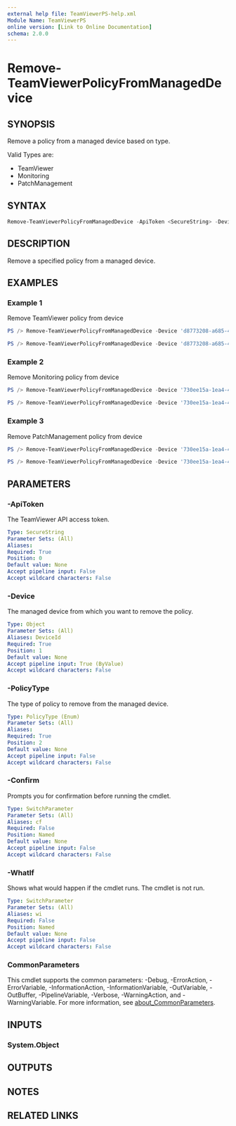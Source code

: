 ```yaml
---
external help file: TeamViewerPS-help.xml
Module Name: TeamViewerPS
online version: [Link to Online Documentation]
schema: 2.0.0
---
```


# Remove-TeamViewerPolicyFromManagedDevice

## SYNOPSIS

Remove a policy from a managed device based on type.

Valid Types are:

- TeamViewer
- Monitoring
- PatchManagement

## SYNTAX

```powershell
Remove-TeamViewerPolicyFromManagedDevice -ApiToken <SecureString> -Device <Object> -PolicyType <PolicyType> [-WhatIf] [-Confirm] [<CommonParameters>]
```

## DESCRIPTION

Remove a specified policy from a managed device.

## EXAMPLES

### Example 1

Remove TeamViewer policy from device

```powershell
PS /> Remove-TeamViewerPolicyFromManagedDevice -Device 'd8773208-a685-4323-9de5-7f86951f8c30' -PolicyType 1
```

```powershell
PS /> Remove-TeamViewerPolicyFromManagedDevice -Device 'd8773208-a685-4323-9de5-7f86951f8c30' -PolicyType TeamViewer
```

### Example 2

Remove Monitoring policy from device

```powershell
PS /> Remove-TeamViewerPolicyFromManagedDevice -Device '730ee15a-1ea4-4d80-9cfe-5a01709d0a2f' -PolicyType 4
```

```powershell
PS /> Remove-TeamViewerPolicyFromManagedDevice -Device '730ee15a-1ea4-4d80-9cfe-5a01709d0a2f' -PolicyType Monitoring
```

### Example 3

Remove PatchManagement policy from device

```powershell
PS /> Remove-TeamViewerPolicyFromManagedDevice -Device '730ee15a-1ea4-4d80-9cfe-5a01709d0a2f' -PolicyType 5
```

```powershell
PS /> Remove-TeamViewerPolicyFromManagedDevice -Device '730ee15a-1ea4-4d80-9cfe-5a01709d0a2f' -PolicyType PatchManagement
```

## PARAMETERS

### -ApiToken

The TeamViewer API access token.

```yaml
Type: SecureString
Parameter Sets: (All)
Aliases:
Required: True
Position: 0
Default value: None
Accept pipeline input: False
Accept wildcard characters: False
```

### -Device

The managed device from which you want to remove the policy.

```yaml
Type: Object
Parameter Sets: (All)
Aliases: DeviceId
Required: True
Position: 1
Default value: None
Accept pipeline input: True (ByValue)
Accept wildcard characters: False
```

### -PolicyType

The type of policy to remove from the managed device.

```yaml
Type: PolicyType (Enum)
Parameter Sets: (All)
Aliases:
Required: True
Position: 2
Default value: None
Accept pipeline input: False
Accept wildcard characters: False
```

### -Confirm

Prompts you for confirmation before running the cmdlet.

```yaml
Type: SwitchParameter
Parameter Sets: (All)
Aliases: cf
Required: False
Position: Named
Default value: None
Accept pipeline input: False
Accept wildcard characters: False
```

### -WhatIf

Shows what would happen if the cmdlet runs. The cmdlet is not run.

```yaml
Type: SwitchParameter
Parameter Sets: (All)
Aliases: wi
Required: False
Position: Named
Default value: None
Accept pipeline input: False
Accept wildcard characters: False
```

### CommonParameters

This cmdlet supports the common parameters: -Debug, -ErrorAction, -ErrorVariable, -InformationAction, -InformationVariable, -OutVariable, -OutBuffer, -PipelineVariable, -Verbose, -WarningAction, and -WarningVariable. For more information, see [about_CommonParameters](http://go.microsoft.com/fwlink/?LinkID=113216).

## INPUTS

### System.Object

## OUTPUTS

## NOTES

## RELATED LINKS
